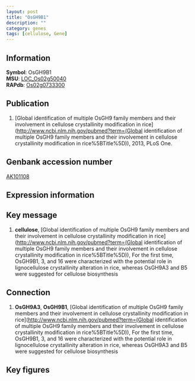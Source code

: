 ```yaml
---
layout: post
title: "OsGH9B1"
description: ""
category: genes
tags: [cellulose, Gene]
---
```


## Information
__Symbol__: OsGH9B1  
__MSU__: [LOC_Os02g50040](http://rice.plantbiology.msu.edu/cgi-bin/ORF_infopage.cgi?orf=LOC_Os02g50040)  
__RAPdb__: [Os02g0733300](http://rapdb.dna.affrc.go.jp/viewer/gbrowse_details/irgsp1?name=Os02g0733300)  

## Publication
1. [Global identification of multiple OsGH9 family members and their involvement in cellulose crystallinity modification in rice](http://www.ncbi.nlm.nih.gov/pubmed?term=(Global identification of multiple OsGH9 family members and their involvement in cellulose crystallinity modification in rice%5BTitle%5D)), 2013, PLoS One.

## Genbank accession number
[AK101108](http://www.ncbi.nlm.nih.gov/nuccore/AK101108)

## Expression information

## Key message
1. __cellulose__, [Global identification of multiple OsGH9 family members and their involvement in cellulose crystallinity modification in rice](http://www.ncbi.nlm.nih.gov/pubmed?term=(Global identification of multiple OsGH9 family members and their involvement in cellulose crystallinity modification in rice%5BTitle%5D)),  For the first time, OsGH9B1, 3, and 16 were characterized with the potential role in lignocellulose crystallinity alteration in rice, whereas OsGH9A3 and B5 were suggested for cellulose biosynthesis

## Connection
1. __OsGH9A3__, __OsGH9B1__, [Global identification of multiple OsGH9 family members and their involvement in cellulose crystallinity modification in rice](http://www.ncbi.nlm.nih.gov/pubmed?term=(Global identification of multiple OsGH9 family members and their involvement in cellulose crystallinity modification in rice%5BTitle%5D)),  For the first time, OsGH9B1, 3, and 16 were characterized with the potential role in lignocellulose crystallinity alteration in rice, whereas OsGH9A3 and B5 were suggested for cellulose biosynthesis

## Key figures


